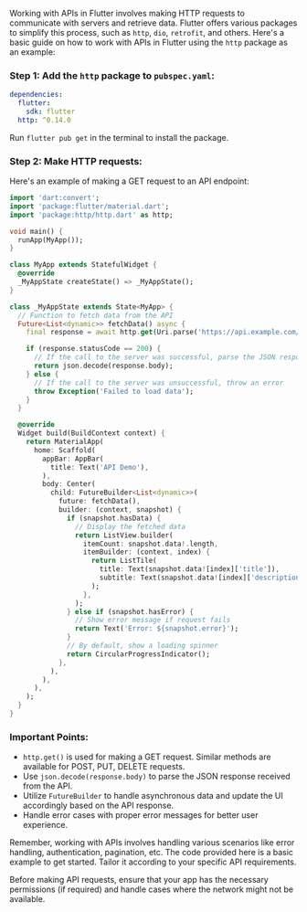 Working with APIs in Flutter involves making HTTP requests to communicate with servers and retrieve data. Flutter offers various packages to simplify this process, such as `http`, `dio`, `retrofit`, and others. Here's a basic guide on how to work with APIs in Flutter using the `http` package as an example:

### Step 1: Add the `http` package to `pubspec.yaml`:

```yaml
dependencies:
  flutter:
    sdk: flutter
  http: ^0.14.0
```

Run `flutter pub get` in the terminal to install the package.

### Step 2: Make HTTP requests:

Here's an example of making a GET request to an API endpoint:

```dart
import 'dart:convert';
import 'package:flutter/material.dart';
import 'package:http/http.dart' as http;

void main() {
  runApp(MyApp());
}

class MyApp extends StatefulWidget {
  @override
  _MyAppState createState() => _MyAppState();
}

class _MyAppState extends State<MyApp> {
  // Function to fetch data from the API
  Future<List<dynamic>> fetchData() async {
    final response = await http.get(Uri.parse('https://api.example.com/data'));

    if (response.statusCode == 200) {
      // If the call to the server was successful, parse the JSON response
      return json.decode(response.body);
    } else {
      // If the call to the server was unsuccessful, throw an error
      throw Exception('Failed to load data');
    }
  }

  @override
  Widget build(BuildContext context) {
    return MaterialApp(
      home: Scaffold(
        appBar: AppBar(
          title: Text('API Demo'),
        ),
        body: Center(
          child: FutureBuilder<List<dynamic>>(
            future: fetchData(),
            builder: (context, snapshot) {
              if (snapshot.hasData) {
                // Display the fetched data
                return ListView.builder(
                  itemCount: snapshot.data!.length,
                  itemBuilder: (context, index) {
                    return ListTile(
                      title: Text(snapshot.data![index]['title']),
                      subtitle: Text(snapshot.data![index]['description']),
                    );
                  },
                );
              } else if (snapshot.hasError) {
                // Show error message if request fails
                return Text('Error: ${snapshot.error}');
              }
              // By default, show a loading spinner
              return CircularProgressIndicator();
            },
          ),
        ),
      ),
    );
  }
}
```

### Important Points:

- `http.get()` is used for making a GET request. Similar methods are available for POST, PUT, DELETE requests.
- Use `json.decode(response.body)` to parse the JSON response received from the API.
- Utilize `FutureBuilder` to handle asynchronous data and update the UI accordingly based on the API response.
- Handle error cases with proper error messages for better user experience.

Remember, working with APIs involves handling various scenarios like error handling, authentication, pagination, etc. The code provided here is a basic example to get started. Tailor it according to your specific API requirements.

Before making API requests, ensure that your app has the necessary permissions (if required) and handle cases where the network might not be available.